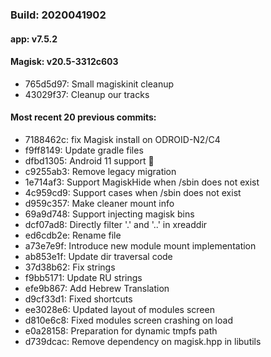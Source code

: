 ### Build: 2020041902
#### app: v7.5.2
#### Magisk: v20.5-3312c603

- 765d5d97: Small magiskinit cleanup
- 43029f37: Cleanup our tracks

#### Most recent 20 previous commits:

- 7188462c: fix Magisk install on ODROID-N2/C4
- f9ff8149: Update gradle files
- dfbd1305: Android 11 support 🎉
- c9255ab3: Remove legacy migration
- 1e714af3: Support MagiskHide when /sbin does not exist
- 4c959cd9: Support cases when /sbin does not exist
- d959c357: Make cleaner mount info
- 69a9d748: Support injecting magisk bins
- dcf07ad8: Directly filter '.' and '..' in xreaddir
- ed6cdb2e: Rename file
- a73e7e9f: Introduce new module mount implementation
- ab853e1f: Update dir traversal code
- 37d38b62: Fix strings
- f9bb5171: Update RU strings
- efe9b867: Add Hebrew Translation
- d9cf33d1: Fixed shortcuts
- ee3028e6: Updated layout of modules screen
- d810e6c8: Fixed modules screen crashing on load
- e0a28158: Preparation for dynamic tmpfs path
- d739dcac: Remove dependency on magisk.hpp in libutils
